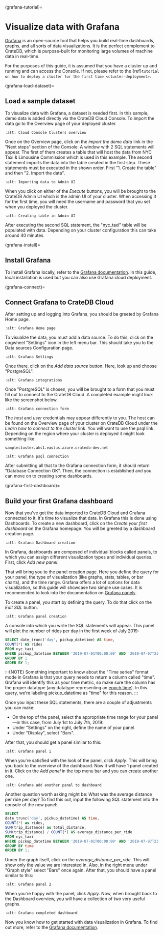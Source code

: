 (grafana-tutorial)=

# Visualize data with Grafana

[Grafana] is an open-source tool that helps you build real-time dashboards,
graphs, and all sorts of data visualizations. It is the perfect complement
to CrateDB, which is purpose-built for monitoring large volumes of machine
data in real-time.

For the purposes of this guide, it is assumed that you
have a cluster up and running and can access the Console. If not, please refer
to the {ref}`tutorial on how to deploy a cluster for the first time
<cluster-deployment>`.

(grafana-load-dataset)=

## Load a sample dataset

To visualize data with Grafana, a dataset is needed first. In this sample,
demo data is added directly via the CrateDB Cloud Console. To import the data
go to the Overview page of your deployed cluster.

```{image} /_assets/img/integrations/cloud-cluster-overview.png
:alt: Cloud Console Clusters overview
```

Once on the Overview page, click on the *import the demo data* link in the
"Next steps" section of the Console. A window with 2 SQL statements will
appear. The first of them creates a table that will host the data from NYC
Taxi & Limousine Commission which is used in this example. The second
statement imports the data into the table created in the first step. These
statements must be executed in the shown order. First "1. Create the table"
and then "2. Import the data".

```{image} /_assets/img/integrations/grafana/grafana-import.png
:alt: Importing data to Admin UI
```

When you click on either of the *Execute* buttons, you will be brought to the
CrateDB Admin UI which is the admin UI of your cluster. When accessing it for
the first time, you will need the username and password that you set when you
deployed the cluster.

```{image} /_assets/img/integrations/grafana/grafana-admin-create-table.png
:alt: Creating table in Admin UI
```

After executing the second SQL statement, the "nyc_taxi" table will be
populated with data. Depending on your cluster configuration this can take
around 40 minutes.

(grafana-install)=

## Install Grafana

To install Grafana locally, refer to the [Grafana documentation]. In this
guide, local installation is used but you can also use Grafana cloud
deployment.

(grafana-connect)=

## Connect Grafana to CrateDB Cloud

After setting up and logging into Grafana, you should be greeted by
Grafana Home page.

```{image} /_assets/img/integrations/grafana/grafana-welcome.png
:alt: Grafana Home page
```

To visualize the data, you must add a data source. To do this, click on the
cogwheel "Settings" icon in the left menu bar. This should take you to the
Data sources Configuration page.

```{image} /_assets/img/integrations/grafana/grafana-settings.png
:alt: Grafana Settings
```

Once there, click on the *Add data source* button. Here, look up and choose
"PostgreSQL".

```{image} /_assets/img/integrations/grafana/grafana-search.png
:alt: Grafana integrations
```

Once "PostgreSQL" is chosen, you will be brought to a form that you must fill
out to connect to the CrateDB Cloud. A completed example might look like the
screenshot below.

```{image} /_assets/img/integrations/grafana/grafana-connection.png
:alt: Grafana connection form
```

The *host* and *user* credentials may appear differently to you. The host can
be found on the Overview page of your cluster on CrateDB Cloud under the
*Learn how to connect to the cluster* link. You will want to use the psql
link. Depending on the region where your cluster is deployed it might look
something like:

```text
samplecluster.aks1.eastus.azure.cratedb-dev.net
```

```{image} /_assets/img/integrations/grafana/grafana-psql.png
:alt: Grafana psql connection
```

After submitting all that to the Grafana connection form, it should return
"Database Connection OK". Then, the connection is established and you can move
on to creating some dashboards.

(grafana-first-dashboard)=

## Build your first Grafana dashboard

Now that you've got the data imported to CrateDB Cloud and Grafana connected
to it, it's time to visualize that data. In Grafana this is done using
Dashboards. To create a new dashboard, click on the *Create your first
dashboard* on the Grafana homepage. You will be greeted by a dashboard
creation page.

```{image} /_assets/img/integrations/grafana/grafana-new-dashboard.png
:alt: Grafana Dashboard creation
```

In Grafana, dashboards are composed of individual blocks called panels, to
which you can assign different visualization types and individual queries.
First, click *Add new panel*.

That will bring you to the panel creation page. Here you define the
query for your panel, the type of visualization (like graphs, stats, tables,
or bar charts), and the time range. Grafana offers a lot of options for data
visualization, so this guide will showcase two simple use cases. It is
recommended to look into the documentation on [Grafana panels].

To create a panel, you start by defining the query. To do that click on the
*Edit SQL* button.

```{image} /_assets/img/integrations/grafana/grafana-new-panel.png
:alt: Grafana panel creation
```

A console into which you write the SQL statements will appear. This panel will
plot the number of rides per day in the first week of July 2019:

```sql
SELECT date_trunc('day', pickup_datetime) AS time,
COUNT(*) AS rides
FROM nyc_taxi
WHERE pickup_datetime BETWEEN '2019-07-01T00:00:00' AND '2019-07-07T23:59:59'
GROUP BY 1
ORDER BY 1;
```

:::{NOTE}
Something important to know about the "Time series" format mode in Grafana
is that your query needs to return a column called "time". Grafana will
identify this as your time metric, so make sure the column has the proper
datatype (any datatype representing an [epoch time]). In this query,
we're labeling pickup_datetime as "time" for this reason.
:::

Once you input these SQL statements, there are a couple of adjustments you can
make:

- On the top of the panel, select the appropriate time range for your
  panel—in this case, from July 1st to July 7th, 2019:
- Under "Settings" on the right, define the name of your panel.
- Under "Display", select "Bars".

After that, you should get a panel similar to this:

```{image} /_assets/img/integrations/grafana/grafana-panel1.png
:alt: Grafana panel 1
```

When you're satisfied with the look of the panel, click *Apply*. This will
bring you back to the overview of the dashboard. Now it will have 1 panel
created in it. Click on the *Add panel* in the top menu bar and you can create
another one.

```{image} /_assets/img/integrations/grafana/grafana-add-panel.png
:alt: Grafana add another panel to dashboard
```

Another question worth asking might be: What was the average distance per ride
per day? To find this out, input the following SQL statement into the console
of the new panel:

```sql
SELECT
date_trunc('day', pickup_datetime) AS time,
COUNT(*) as rides,
SUM(trip_distance) as total_distance,
SUM(trip_distance) / COUNT(*) AS average_distance_per_ride
FROM nyc_taxi
WHERE pickup_datetime BETWEEN '2019-07-01T00:00:00' AND '2019-07-07T23:59:59'
GROUP BY time
ORDER BY 1;
```

Under the graph itself, click on the *average_distance_per_ride*. This will
show only the value we are interested in. Also, in the right menu under "Graph
style" select "Bars" once again. After that, you should have a panel similar
to this:

```{image} /_assets/img/integrations/grafana/grafana-panel2.png
:alt: Grafana panel 2
```

When you're happy with the panel, click *Apply*. Now, when brought back to the
Dashboard overview, you will have a collection of two very useful graphs.

```{image} /_assets/img/integrations/grafana/grafana-dashboard-final.png
:alt: Grafana completed dashboard
```

Now you know how to get started with data visualization in Grafana. To find
out more, refer to the [Grafana documentation].

[epoch time]: https://en.wikipedia.org/wiki/Unix_time
[grafana]: https://www.grafana.com/
[grafana documentation]: https://grafana.com/docs/grafana/latest/?pg=oss-graf&plcmt=quick-links
[grafana panels]: https://grafana.com/docs/grafana/latest/panels/
